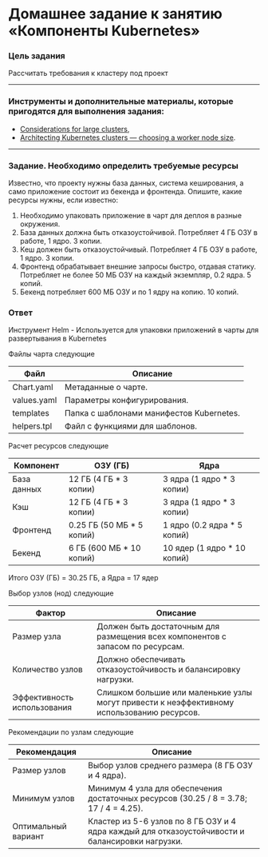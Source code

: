 # Домашнее задание к занятию «Компоненты Kubernetes»

### Цель задания

Рассчитать требования к кластеру под проект

------

### Инструменты и дополнительные материалы, которые пригодятся для выполнения задания:

- [Considerations for large clusters](https://kubernetes.io/docs/setup/best-practices/cluster-large/),
- [Architecting Kubernetes clusters — choosing a worker node size](https://learnk8s.io/kubernetes-node-size).

------

### Задание. Необходимо определить требуемые ресурсы
Известно, что проекту нужны база данных, система кеширования, а само приложение состоит из бекенда и фронтенда. Опишите, какие ресурсы нужны, если известно:

1. Необходимо упаковать приложение в чарт для деплоя в разные окружения. 
2. База данных должна быть отказоустойчивой. Потребляет 4 ГБ ОЗУ в работе, 1 ядро. 3 копии. 
3. Кеш должен быть отказоустойчивый. Потребляет 4 ГБ ОЗУ в работе, 1 ядро. 3 копии. 
4. Фронтенд обрабатывает внешние запросы быстро, отдавая статику. Потребляет не более 50 МБ ОЗУ на каждый экземпляр, 0.2 ядра. 5 копий. 
5. Бекенд потребляет 600 МБ ОЗУ и по 1 ядру на копию. 10 копий.

### Ответ 

Инструмент Helm - Используется для упаковки приложений в чарты для развертывания в Kubernetes

Файлы чарта следующие

| Файл                     | Описание                                                                                   |
|------------------------------|-----------------------------------------------------------------------------------------------|
| Chart.yaml                   | Метаданные о чарте.                                                                          |
| values.yaml                  | Параметры конфигурирования.                                                                   |
| templates                    | Папка с шаблонами манифестов Kubernetes.                                                    |
| helpers.tpl                  | Файл с функциями для шаблонов.                                                                |

Расчет ресурсов следующие

| Компонент                | ОЗУ (ГБ)               | Ядра                   |
|------------------------------|---------------------------|---------------------------|
| База данных                  | 12 ГБ (4 ГБ * 3 копии)   | 3 ядра (1 ядро * 3 копии) |
| Кэш                          | 12 ГБ (4 ГБ * 3 копии)   | 3 ядра (1 ядро * 3 копии) |
| Фронтенд                     | 0.25 ГБ (50 МБ * 5 копий) | 1 ядро (0.2 ядра * 5 копий) |
| Бекенд                       | 6 ГБ (600 МБ * 10 копий)  | 10 ядер (1 ядро * 10 копий)|

Итого ОЗУ (ГБ) = 30.25 ГБ, а Ядра = 17 ядер

Выбор узлов (нод) следующие

| Фактор                  | Описание                                                                                   |
|------------------------------|-----------------------------------------------------------------------------------------------|
| Размер узла                  | Должен быть достаточным для размещения всех компонентов с запасом по ресурсам.               |
| Количество узлов             | Должно обеспечивать отказоустойчивость и балансировку нагрузки.                              |
| Эффективность использования   | Слишком большие или маленькие узлы могут привести к неэффективному использованию ресурсов.   |

Рекомендации по узлам следующие

| Рекомендация            | Описание                                                                                   |
|------------------------------|-----------------------------------------------------------------------------------------------|
| Размер узлов                 | Выбор узлов среднего размера (8 ГБ ОЗУ и 4 ядра).                                           |
| Минимум узлов                | Минимум 4 узла для обеспечения достаточных ресурсов (30.25 / 8 = 3.78; 17 / 4 = 4.25).     |
| Оптимальный вариант          | Кластер из 5-6 узлов по 8 ГБ ОЗУ и 4 ядра каждый для отказоустойчивости и балансировки нагрузки. |
